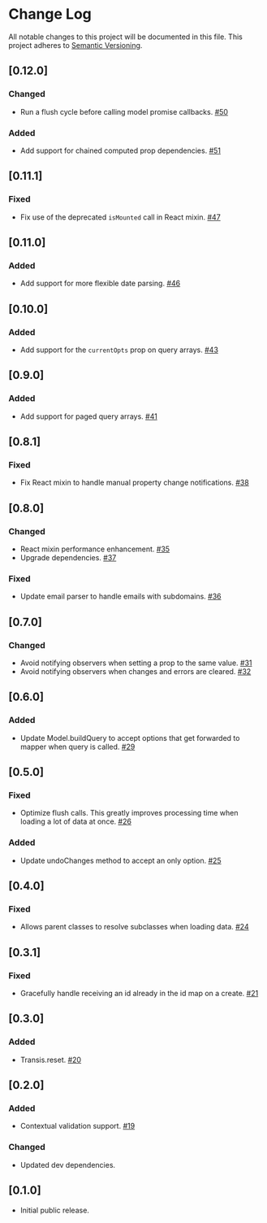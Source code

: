 # Change Log
All notable changes to this project will be documented in this file. This project adheres to
[Semantic Versioning](http://semver.org/).

## [0.12.0]
### Changed
- Run a flush cycle before calling model promise callbacks. [#50](https://github.com/centro/transis/pull/50)

### Added
- Add support for chained computed prop dependencies. [#51](https://github.com/centro/transis/pull/51)

## [0.11.1]
### Fixed
- Fix use of the deprecated `isMounted` call in React mixin. [#47](https://github.com/centro/transis/pull/47)

## [0.11.0]
### Added
- Add support for more flexible date parsing. [#46](https://github.com/centro/transis/pull/46)

## [0.10.0]
### Added
- Add support for the `currentOpts` prop on query arrays. [#43](https://github.com/centro/transis/pull/43)

## [0.9.0]
### Added
- Add support for paged query arrays. [#41](https://github.com/centro/transis/pull/41)

## [0.8.1]
### Fixed
- Fix React mixin to handle manual property change notifications. [#38](https://github.com/centro/transis/pull/38)

## [0.8.0]
### Changed
- React mixin performance enhancement. [#35](https://github.com/centro/transis/pull/35)
- Upgrade dependencies. [#37](https://github.com/centro/transis/pull/37)

### Fixed
- Update email parser to handle emails with subdomains. [#36](https://github.com/centro/transis/pull/36)

## [0.7.0]
### Changed
- Avoid notifying observers when setting a prop to the same value. [#31](https://github.com/centro/transis/pull/31)
- Avoid notifying observers when changes and errors are cleared. [#32](https://github.com/centro/transis/pull/32)

## [0.6.0]
### Added
- Update Model.buildQuery to accept options that get forwarded to mapper when query is called. [#29](https://github.com/centro/transis/pull/29)

## [0.5.0]
### Fixed
- Optimize flush calls. This greatly improves processing time when loading a lot of data at once. [#26](https://github.com/centro/transis/pull/26)

### Added
- Update undoChanges method to accept an only option. [#25](https://github.com/centro/transis/pull/25)

## [0.4.0]
### Fixed
- Allows parent classes to resolve subclasses when loading data. [#24](https://github.com/centro/transis/pull/24)

## [0.3.1]
### Fixed
- Gracefully handle receiving an id already in the id map on a create. [#21](https://github.com/centro/transis/pull/21)

## [0.3.0]
### Added
- Transis.reset. [#20](https://github.com/centro/transis/pull/20)

## [0.2.0]
### Added
- Contextual validation support. [#19](https://github.com/centro/transis/pull/19)

### Changed
- Updated dev dependencies.

## [0.1.0]
- Initial public release.
